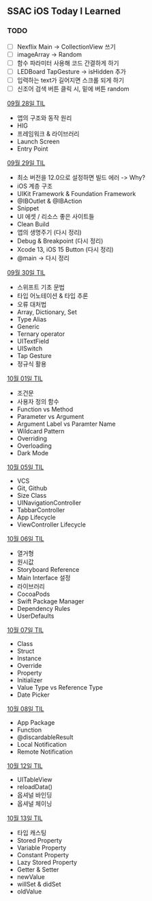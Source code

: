 ## SSAC iOS Today I Learned

### TODO
- [ ] Nexflix Main -> CollectionView 쓰기
- [ ] imageArray -> Random
- [ ] 함수 파라미터 사용해 코드 간결하게 하기
- [ ] LEDBoard TapGesture -> isHidden 추가
- [ ] 입력하는 text가 길어지면 스크롤 되게 하기
- [ ] 신조어 검색 버튼 클릭 시, 밑에 버튼 random 

[09월 28일 TIL](https://seungchan.tistory.com/entry/SSAC-TIL-09%EC%9B%94-28%EC%9D%BC-TIL)
- 앱의 구조와 동작 원리
- HIG
- 프레임워크 & 라이브러리
- Launch Screen
- Entry Point

[09월 29일 TIL](https://seungchan.tistory.com/entry/SSAC-iOS-09%EC%9B%94-29%EC%9D%BC-TIL)
- 최소 버전을 12.0으로 설정하면 빌드 에러 -> Why?
- iOS 계층 구조
- UIKit Framework & Foundation Framework
- @IBOutlet & @IBAction
- Snippet
- UI 에셋 / 리소스 좋은 사이트들
- Clean Build
- 앱의 생명주기 (다시 정리)
- Debug & Breakpoint (다시 정리)
- Xcode 13, iOS 15 Button (다시 정리)
- @main ->    다시 정리

[09월 30일 TIL](https://seungchan.tistory.com/entry/SSAC-iOS-09%EC%9B%94-30%EC%9D%BC-TIL)
- 스위프트 기초 문법
- 타입 어노테이션 & 타입 추론
- 오류 대처법
- Array, Dictionary, Set
- Type Alias
- Generic
- Ternary operator
- UITextField
- UISwitch
- Tap Gesture
- 정규식 활용

[10월 01일 TIL](https://seungchan.tistory.com/entry/SSAC-iOS-10%EC%9B%94-01%EC%9D%BC-TIL)
- 조건문
- 사용자 정의 함수
- Function vs Method
- Parameter vs Argument
- Argument Label vs Paramter Name
- Wildcard Pattern
- Overriding
- Overloading
- Dark Mode

[10월 05일 TIL](https://seungchan.tistory.com/entry/SeSAC-iOS-10%EC%9B%94-05%EC%9D%BC-TIL)
- VCS
- Git, Github
- Size Class
- UINavigationController
- TabbarController
- App Lifecycle
- ViewController Lifecycle

[10월 06일 TIL](https://seungchan.tistory.com/entry/SeSAC-iOS-10%EC%9B%94-6%EC%9D%BC-TIL)
- 열거형
- 원시값
- Storyboard Reference
- Main Interface 설정
- 라이브러리
- CocoaPods
- Swift Package Manager
- Dependency Rules
- UserDefaults

[10월 07일 TIL](https://seungchan.tistory.com/entry/SeSAC-iOS-10%EC%9B%94-07%EC%9D%BC-TIL)
- Class
- Struct
- Instance
- Override
- Property
- Initializer
- Value Type vs Reference Type
- Date Picker 

[10월 08일 TIL](https://seungchan.tistory.com/entry/SeSAC-iOS-10%EC%9B%94-08%EC%9D%BC-TIL) 
- App Package
- Function
- @discardableResult
- Local Notification
- Remote Notification

[10월 12일 TIL](https://seungchan.tistory.com/entry/SeSAC-iOS-10%EC%9B%94-12%EC%9D%BC-TIL)
- UITableView
- reloadData()
- 옵셔널 바인딩
- 옵셔널 체이닝

[10월 13일 TIL](https://seungchan.tistory.com/entry/SeSAC-iOS-10%EC%9B%94-13%EC%9D%BC-TIL)
- 타입 캐스팅
- Stored  Property
- Variable Property
- Constant Property
- Lazy Stored Property
- Getter & Setter
- newValue
- willSet & didSet 
- oldValue

